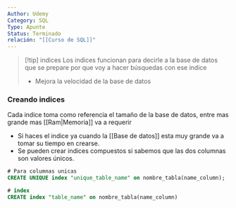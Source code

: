 ```yaml
---
Author: Udemy
Category: SQL
Type: Apunte
Status: Terminado
relación: "[[Curso de SQL]]"
---
```

>[!tip] indices
>Los indices funcionan para decirle a la base de datos que se prepare por que voy a hacer búsquedas con ese indice 
>- Mejora la velocidad de la base de datos

### Creando indices
Cada indice toma como referencia el tamaño de la base de datos, entre mas grande mas [[Ram|Memoria]] va a requerir
- Si haces el indice ya  cuando la [[Base de datos]] esta muy grande va a tomar su tiempo en crearse.
 - Se pueden crear indices compuestos si sabemos que las dos columnas son valores únicos. 

```sql
# Para columnas unicas
CREATE UNIQUE index "unique_table_name" on nombre_tabla(name_column);

# index 
CREATE index "table_name" on nombre_tabla(name_column)
```